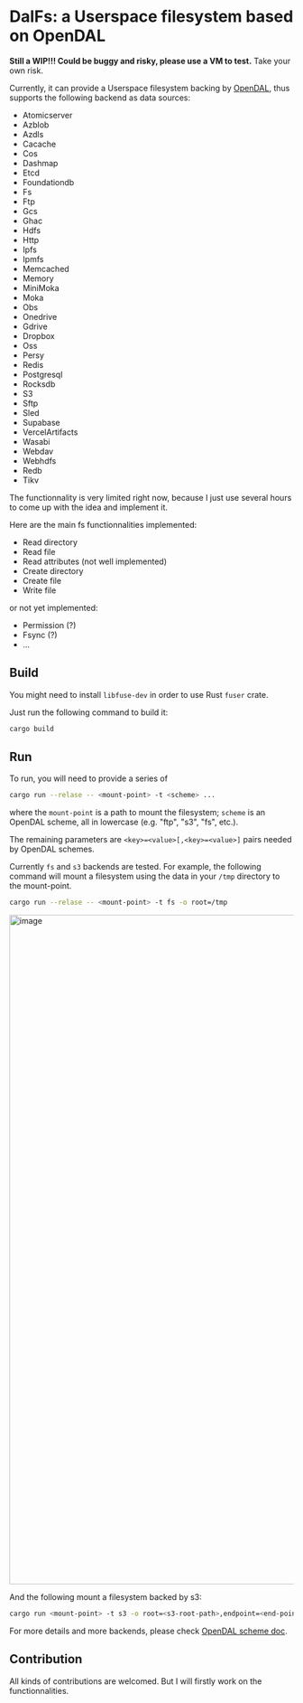 # DalFs: a Userspace filesystem based on OpenDAL

**Still a WIP!!! Could be buggy and risky, please use a VM to test.** Take your own risk.

Currently, it can provide a Userspace filesystem backing by [OpenDAL](https://github.com/apache/incubator-opendal), thus supports the following backend as data sources:

- Atomicserver
- Azblob
- Azdls
- Cacache
- Cos
- Dashmap
- Etcd
- Foundationdb
- Fs
- Ftp
- Gcs
- Ghac
- Hdfs
- Http
- Ipfs
- Ipmfs
- Memcached
- Memory
- MiniMoka
- Moka
- Obs
- Onedrive
- Gdrive
- Dropbox
- Oss
- Persy
- Redis
- Postgresql
- Rocksdb
- S3
- Sftp
- Sled
- Supabase
- VercelArtifacts
- Wasabi
- Webdav
- Webhdfs
- Redb
- Tikv

The functionnality is very limited right now, because I just use several hours to come up with the idea and implement it.

Here are the main fs functionnalities implemented:

- Read directory
- Read file
- Read attributes (not well implemented)
- Create directory
- Create file
- Write file

or not yet implemented:
- Permission (?)
- Fsync (?)
- ...

## Build

You might need to install `libfuse-dev` in order to use Rust `fuser` crate.

Just run the following command to build it:

```bash
cargo build
```

## Run

To run, you will need to provide a series of 

```bash
cargo run --relase -- <mount-point> -t <scheme> ...
```

where the `mount-point` is a path to mount the filesystem; `scheme` is an OpenDAL scheme, all in lowercase (e.g. "ftp", "s3", "fs", etc.).

The remaining parameters are `<key>=<value>[,<key>=<value>]` pairs needed by OpenDAL schemes.

Currently `fs` and `s3` backends are tested. For example, the following command will mount a filesystem using the data in your `/tmp` directory to the mount-point.

```bash
cargo run --relase -- <mount-point> -t fs -o root=/tmp
```

<img width="1185" alt="image" src="https://github.com/Inokinoki/DalFs/assets/8311300/c591ffe1-be35-4c79-8ffa-368c66872b9f">

And the following mount a filesystem backed by s3:

```bash
cargo run <mount-point> -t s3 -o root=<s3-root-path>,endpoint=<end-point-url>,bucket=<bucket>,access_key_id=<access-key-id>,secret_access_key=<secret-access-key>,region=auto
```

For more details and more backends, please check [OpenDAL scheme doc](https://opendal.apache.org/docs/rust/opendal/enum.Scheme.html).

## Contribution

All kinds of contributions are welcomed. But I will firstly work on the functionnalities.
